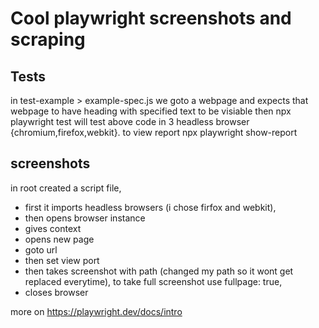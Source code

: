 # Cool playwright screenshots and scraping

## Tests
in test-example > example-spec.js we goto a webpage and expects that webpage to have heading with specified text to be visiable
then npx playwright test will test above code in 3 headless browser {chromium,firefox,webkit}. to view report npx playwright show-report

## screenshots 
in root created a script file, 
  - first it imports headless browsers (i chose firfox and webkit),
  - then opens browser instance
  - gives context
  - opens new page
  - goto url
  - then set view port
  - then takes screenshot with path (changed my path so it wont get replaced everytime), to take full screenshot use fullpage: true,
  - closes browser


more on https://playwright.dev/docs/intro
